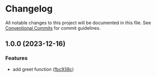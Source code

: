 # Changelog

All notable changes to this project will be documented in this file. See
[Conventional Commits](https://conventionalcommits.org) for commit guidelines.

## 1.0.0 (2023-12-16)


### Features

* add greet function ([fbc938c](https://github.com/im-perativa/example_semver/commit/fbc938c876e1ab2947c3273ff63833d51beb0f8b))
